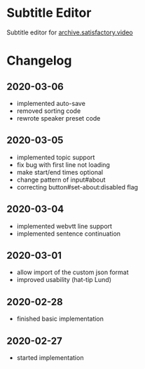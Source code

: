 # Subtitle Editor

Subtitle editor for [archive.satisfactory.video](https://archive.satisfactory.video/)

# Changelog

## 2020-03-06
* implemented auto-save
* removed sorting code
* rewrote speaker preset code

## 2020-03-05
* implemented topic support
* fix bug with first line not loading
* make start/end times optional
* change pattern of input#about
* correcting button#set-about:disabled flag

## 2020-03-04
* implemented webvtt line support
* implemented sentence continuation

## 2020-03-01
* allow import of the custom json format
* improved usability (hat-tip Lund)

## 2020-02-28
* finished basic implementation

## 2020-02-27
* started implementation
